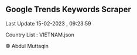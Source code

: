 

## Google Trends Keywords Scraper 
 
Last Update 15-02-2023 , 09:23:59

Country List :
VIETNAM.json



© Abdul Muttaqin 
